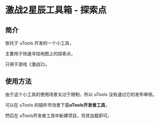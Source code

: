 # 激战2星辰工具箱 - 探索点

## 简介

依托于 uTools 开发的一个小工具，

主要用于快速寻找地图上的探索点，

只用于游戏《激战2》。

## 使用方法

由于这个小工具的使用场景太过于限制，所以 uTools 没有通过它的发布审核。

可以在 uTools 的插件市场里下载**uTools开发者工具**，

然后在 uTools开发者工具中新建项目，将其加载即可。